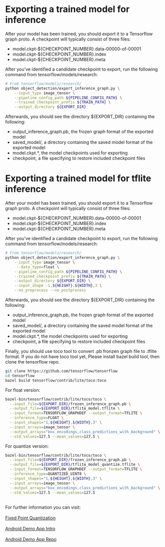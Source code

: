 # Exporting a trained model for inference

After your model has been trained, you should export it to a Tensorflow
graph proto. A checkpoint will typically consist of three files:

* model.ckpt-${CHECKPOINT_NUMBER}.data-00000-of-00001
* model.ckpt-${CHECKPOINT_NUMBER}.index
* model.ckpt-${CHECKPOINT_NUMBER}.meta

After you've identified a candidate checkpoint to export, run the following
command from tensorflow/models/research:

``` bash
# From tensorflow/models/research/
python object_detection/export_inference_graph.py \
    --input_type image_tensor \
    --pipeline_config_path ${PIPELINE_CONFIG_PATH} \
    --trained_checkpoint_prefix ${TRAIN_PATH} \
    --output_directory ${EXPORT_DIR}
```

Afterwards, you should see the directory ${EXPORT_DIR} containing the following:

* output_inference_graph.pb, the frozen graph format of the exported model
* saved_model/, a directory containing the saved model format of the exported model
* model.ckpt.*, the model checkpoints used for exporting
* checkpoint, a file specifying to restore included checkpoint files

# Exporting a trained model for tflite inference

After your model has been trained, you should export it to a Tensorflow
graph proto. A checkpoint will typically consist of three files:

* model.ckpt-${CHECKPOINT_NUMBER}.data-00000-of-00001
* model.ckpt-${CHECKPOINT_NUMBER}.index
* model.ckpt-${CHECKPOINT_NUMBER}.meta

After you've identified a candidate checkpoint to export, run the following
command from tensorflow/models/research:

``` bash
# From tensorflow/models/research/
python object_detection/export_inference_graph.py \
    --input_type image_tensor \
     --data_type=float \
    --pipeline_config_path ${PIPELINE_CONFIG_PATH} \
    --trained_checkpoint_prefix ${TRAIN_PATH} \
    --output_directory ${EXPORT_DIR} \
    --input_shape -1,${HEIGHT},${WIDTH},3 \
    --no_preprocess --no_postprocess
```
Afterwards, you should see the directory ${EXPORT_DIR} containing the following:

* output_inference_graph.pb, the frozen graph format of the exported model
* saved_model/, a directory containing the saved model format of the exported model
* model.ckpt.*, the model checkpoints used for exporting
* checkpoint, a file specifying to restore included checkpoint files

Finally, you should use toco tool to convert .pb fronzen graph file to .tflite format.
If you do not have toco tool yet, Please install bazel build tool, then clone the tensorflow repo.
``` bash
git clone https://github.com/tensorflow/tensorflow
cd tensorflow
bazel build tensorflow/contrib/lite/toco:toco
``` 
For float version:
``` bash
bazel-bin/tensorflow/contrib/lite/toco/toco \
  --input_file=${EXPORT_DIR}/frozen_inference_graph.pb \
  --output_file=${EXPORT_DIR}/tflite_model.tflite \
  --input_format=TENSORFLOW_GRAPHDEF --output_format=TFLITE \
  --inference_type=FLOAT \
  --input_shapes="1,${HEIGHT},${WIDTH},3" \
  --input_arrays=image_tensor \
  --output_arrays="box_encodings,class_predictions_with_background" \
  --std_values=127.5 --mean_values=127.5 \
```
For quantize version:
``` bash
bazel-bin/tensorflow/contrib/lite/toco/toco \
  --input_file=${EXPORT_DIR}/frozen_inference_graph.pb \
  --output_file=${EXPORT_DIR}/tflite_model_quantize.tflite \
  --input_format=TENSORFLOW_GRAPHDEF --output_format=TFLITE \
  --inference_type=QUANTIZED_UINT8 \
  --input_shapes="1,${HEIGHT},${WIDTH},3" \
  --input_arrays=image_tensor \
  --output_arrays="box_encodings,class_predictions_with_background" \
  --std_values=127.5 --mean_values=127.5
```
<br>For further information you can visit:</br>
<br>[Fixed Point Quantization](https://www.tensorflow.org/performance/quantization)</br>
<br>[Android Demo App Intro](https://www.tensorflow.org/mobile/tflite/demo_android)</br>
<br>[Android Demo App Repo](https://github.com/tensorflow/tensorflow/tree/master/tensorflow/contrib/lite/examples/android)</br>